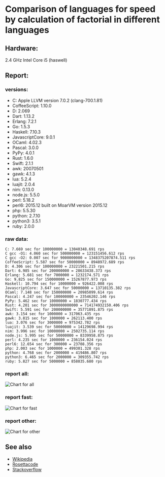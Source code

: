 Comparison of languages for speed by calculation of factorial in different languages
====================================================================================

Hardware:
---------
2.4 GHz Intel Core i5 (haswell)

Report:
-------
### versions:

  * C: Apple LLVM version 7.0.2 (clang-700.1.81)
  * CoffeeScript: 1.10.0
  * D: 2.069
  * Dart: 1.13.2
  * Erlang: 7.2.1
  * Go: 1.5.3
  * Haskell: 7.10.3
  * JavascriptCore: 9.0.1
  * OCaml: 4.02.3
  * Pascal: 3.0.0
  * PyPy: 4.0.1
  * Rust: 1.6.0
  * Swift: 2.1.1
  * awk: 20070501
  * gawk: 4.1.3
  * lua: 5.2.4
  * luajit: 2.0.4
  * nim: 0.13.0
  * node.js: 5.5.0
  * perl: 5.18.2
  * perl6: 2015.12 built on MoarVM version 2015.12
  * php: 5.5.30
  * python: 2.7.10
  * python3: 3.5.1
  * ruby: 2.0.0


### raw data:

    C: 7.669 sec for 100000000 = 13040348.691 rps
    C gcc -O1: 4.060 sec for 500000000 = 123151456.612 rps
    C gcc -O2: 0.007 sec for 9000000000 = 1348375207874.511 rps
    CoffeeScript: 5.587 sec for 50000000 = 8948972.689 rps
    D: 4.306 sec for 100000000 = 23221501.215 rps
    Dart: 6.985 sec for 200000000 = 28633438.373 rps
    Erlang: 5.681 sec for 7000000 = 1232174.571 rps
    Go: 9.825 sec for 150000000 = 15267877.973 rps
    Haskell: 10.794 sec for 10000000 = 926422.008 rps
    JavascriptCore: 3.647 sec for 50000000 = 13710135.382 rps
    OCaml: 7.148 sec for 150000000 = 20985099.614 rps
    Pascal: 4.247 sec for 100000000 = 23546202.146 rps
    PyPy: 5.462 sec for 10000000 = 1830777.434 rps
    Rust: 4.201 sec for 3000000000000 = 714174932150.406 rps
    Swift: 5.591 sec for 200000000 = 35771891.875 rps
    awk: 3.154 sec for 1000000 = 317063.435 rps
    gawk: 3.815 sec for 1000000 = 262113.400 rps
    lua: 3.076 sec for 3000000 = 975342.782 rps
    luajit: 3.539 sec for 50000000 = 14129698.994 rps
    nim: 3.996 sec for 10000000 = 2502735.114 rps
    node.js: 5.995 sec for 50000000 = 8339958.875 rps
    perl: 4.235 sec for 1000000 = 236154.024 rps
    perl6: 12.654 sec for 300000 = 23708.356 rps
    php: 2.003 sec for 1000000 = 499301.328 rps
    python: 4.768 sec for 2000000 = 419486.807 rps
    python3: 6.465 sec for 2000000 = 309355.742 rps
    ruby: 5.827 sec for 5000000 = 858035.680 rps


### report all:

![Chart for all](https://chart.googleapis.com/chart?cht=bhs&chs=594x505&chd=t%3A123151456%2C35771891%2C28633438%2C23546202%2C23221501%2C20985099%2C15267877%2C14129698%2C13710135%2C13040348%2C8948972%2C8339958%2C2502735%2C1830777%2C1232174%2C975342%2C926422%2C858035%2C499301%2C419486%2C317063%2C309355%2C262113%2C236154&chco=4d89f9&chbh=15&chds=0,123151456.61203&chxt=x,y,r&chxl=1%3A%7Cperl%7Cgawk%7Cpython3%7Cawk%7Cpython%7Cphp%7Cruby%7CHaskell%7Clua%7CErlang%7CPyPy%7Cnim%7Cnode.js%7CCoffeeScript%7CC%7CJavascriptCore%7Cluajit%7CGo%7COCaml%7CD%7CPascal%7CDart%7CSwift%7CC%20gcc%20-O1%7C2%3A%7C236154%20rps%7C262113%20rps%7C309355%20rps%7C317063%20rps%7C419486%20rps%7C499301%20rps%7C858035%20rps%7C926422%20rps%7C975342%20rps%7C1232174%20rps%7C1830777%20rps%7C2502735%20rps%7C8339958%20rps%7C8948972%20rps%7C13040348%20rps%7C13710135%20rps%7C14129698%20rps%7C15267877%20rps%7C20985099%20rps%7C23221501%20rps%7C23546202%20rps%7C28633438%20rps%7C35771891%20rps%7C123151456%20rps%7C0%3A%7C0%20%25%7C10%20%25%7C20%20%25%7C30%20%25%7C40%20%25%7C50%20%25%7C60%20%25%7C70%20%25%7C80%20%25%7C90%20%25%7C100%20%25)

### report fast:

![Chart for fast](https://chart.googleapis.com/chart?cht=bhs&chs=700x285&chd=t%3A123151456%2C35771891%2C28633438%2C23546202%2C23221501%2C20985099%2C15267877%2C14129698%2C13710135%2C13040348%2C8948972%2C8339958%2C2502735&chco=4d89f9&chbh=15&chds=0,123151456.61203&chxt=x,y,r&chxl=1%3A%7Cnim%7Cnode.js%7CCoffeeScript%7CC%7CJavascriptCore%7Cluajit%7CGo%7COCaml%7CD%7CPascal%7CDart%7CSwift%7CC%20gcc%20-O1%7C2%3A%7C2502735%20rps%7C8339958%20rps%7C8948972%20rps%7C13040348%20rps%7C13710135%20rps%7C14129698%20rps%7C15267877%20rps%7C20985099%20rps%7C23221501%20rps%7C23546202%20rps%7C28633438%20rps%7C35771891%20rps%7C123151456%20rps%7C0%3A%7C0%20%25%7C10%20%25%7C20%20%25%7C30%20%25%7C40%20%25%7C50%20%25%7C60%20%25%7C70%20%25%7C80%20%25%7C90%20%25%7C100%20%25)

### report other:

![Chart for other](https://chart.googleapis.com/chart?cht=bhs&chs=700x245&chd=t%3A1830777%2C1232174%2C975342%2C926422%2C858035%2C499301%2C419486%2C317063%2C309355%2C262113%2C236154&chco=4d89f9&chbh=15&chds=0,1830777.43377877&chxt=x,y,r&chxl=1%3A%7Cperl%7Cgawk%7Cpython3%7Cawk%7Cpython%7Cphp%7Cruby%7CHaskell%7Clua%7CErlang%7CPyPy%7C2%3A%7C236154%20rps%7C262113%20rps%7C309355%20rps%7C317063%20rps%7C419486%20rps%7C499301%20rps%7C858035%20rps%7C926422%20rps%7C975342%20rps%7C1232174%20rps%7C1830777%20rps%7C0%3A%7C0%20%25%7C10%20%25%7C20%20%25%7C30%20%25%7C40%20%25%7C50%20%25%7C60%20%25%7C70%20%25%7C80%20%25%7C90%20%25%7C100%20%25)



See also
--------

  * [Wikipedia](http://en.wikipedia.org/wiki/Factorial)
  * [Rosettacode](http://rosettacode.org/wiki/Factorial)
  * [Stackoverflow](http://stackoverflow.com/questions/23930/factorial-algorithms-in-different-languages)
